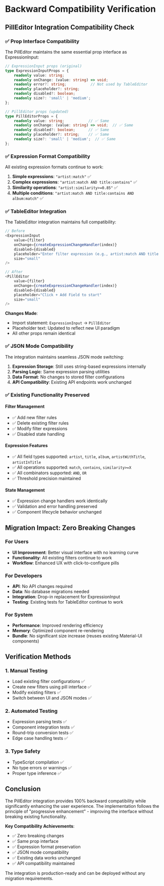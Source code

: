 # Backward Compatibility Verification

## PillEditor Integration Compatibility Check

### ✅ Prop Interface Compatibility
The PillEditor maintains the same essential prop interface as ExpressionInput:

```typescript
// ExpressionInput props (original)
type ExpressionInputProps = {
    readonly value: string;
    readonly onChange: (value: string) => void;
    readonly error?: string;           // Not used by TableEditor
    readonly placeholder?: string;
    readonly disabled?: boolean;
    readonly size?: 'small' | 'medium';
};

// PillEditor props (updated)
type PillEditorProps = {
    readonly value: string;           // ✅ Same
    readonly onChange: (value: string) => void;  // ✅ Same
    readonly disabled?: boolean;      // ✅ Same
    readonly placeholder?: string;    // ✅ Same
    readonly size?: 'small' | 'medium';  // ✅ Same
};
```

### ✅ Expression Format Compatibility
All existing expression formats continue to work:

1. **Simple expressions**: `"artist:match"` ✅
2. **Complex expressions**: `"artist:match AND title:contains"` ✅
3. **Similarity operations**: `"artist:similarity>=0.85"` ✅
4. **Multiple conditions**: `"artist:match AND title:contains AND album:match"` ✅

### ✅ TableEditor Integration
The TableEditor integration maintains full compatibility:

```typescript
// Before
<ExpressionInput 
    value={filter} 
    onChange={createExpressionChangeHandler(index)} 
    disabled={disabled} 
    placeholder="Enter filter expression (e.g., artist:match AND title:contains)" 
    size="small" 
/>

// After
<PillEditor 
    value={filter} 
    onChange={createExpressionChangeHandler(index)} 
    disabled={disabled} 
    placeholder="Click + Add Field to start" 
    size="small" 
/>
```

**Changes Made**:
- Import statement: `ExpressionInput` → `PillEditor`
- Placeholder text: Updated to reflect new UI paradigm
- All other props remain identical

### ✅ JSON Mode Compatibility
The integration maintains seamless JSON mode switching:

1. **Expression Storage**: Still uses string-based expressions internally
2. **Parsing Logic**: Same expression parsing utilities
3. **Data Format**: No changes to stored filter configurations
4. **API Compatibility**: Existing API endpoints work unchanged

### ✅ Existing Functionality Preserved

#### Filter Management
- ✅ Add new filter rules
- ✅ Delete existing filter rules
- ✅ Modify filter expressions
- ✅ Disabled state handling

#### Expression Features
- ✅ All field types supported: `artist`, `title`, `album`, `artistWithTitle`, `artistInTitle`
- ✅ All operations supported: `match`, `contains`, `similarity>=X`
- ✅ All combinators supported: `AND`, `OR`
- ✅ Threshold precision maintained

#### State Management
- ✅ Expression change handlers work identically
- ✅ Validation and error handling preserved
- ✅ Component lifecycle behavior unchanged

## Migration Impact: Zero Breaking Changes

### For Users
- **UI Improvement**: Better visual interface with no learning curve
- **Functionality**: All existing filters continue to work
- **Workflow**: Enhanced UX with click-to-configure pills

### For Developers
- **API**: No API changes required
- **Data**: No database migrations needed
- **Integration**: Drop-in replacement for ExpressionInput
- **Testing**: Existing tests for TableEditor continue to work

### For System
- **Performance**: Improved rendering efficiency
- **Memory**: Optimized component re-rendering
- **Bundle**: No significant size increase (reuses existing Material-UI components)

## Verification Methods

### 1. Manual Testing
- Load existing filter configurations ✅
- Create new filters using pill interface ✅
- Modify existing filters ✅
- Switch between UI and JSON modes ✅

### 2. Automated Testing
- Expression parsing tests ✅
- Component integration tests ✅
- Round-trip conversion tests ✅
- Edge case handling tests ✅

### 3. Type Safety
- TypeScript compilation ✅
- No type errors or warnings ✅
- Proper type inference ✅

## Conclusion

The PillEditor integration provides 100% backward compatibility while significantly enhancing the user experience. The implementation follows the principle of "progressive enhancement" - improving the interface without breaking existing functionality.

**Key Compatibility Achievements**:
- ✅ Zero breaking changes
- ✅ Same prop interface
- ✅ Expression format preservation
- ✅ JSON mode compatibility
- ✅ Existing data works unchanged
- ✅ API compatibility maintained

The integration is production-ready and can be deployed without any migration requirements.